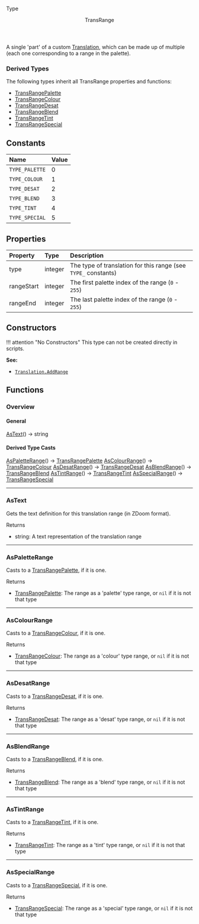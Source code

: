 <subhead>Type</subhead>
<header>TransRange</header>

A single 'part' of a custom <type>[Translation](Translation.md)</type>, which can be made up of multiple (each one corresponding to a range in the palette).

### Derived Types

The following types inherit all <type>TransRange</type> properties and functions:

* <type>[TransRangePalette](TransRangePalette.md)</type>
* <type>[TransRangeColour](TransRangeColour.md)</type>
* <type>[TransRangeDesat](TransRangeDesat.md)</type>
* <type>[TransRangeBlend](TransRangeBlend.md)</type>
* <type>[TransRangeTint](TransRangeTint.md)</type>
* <type>[TransRangeSpecial](TransRangeSpecial.md)</type>

## Constants

| Name | Value |
|:-----|:------|
`TYPE_PALETTE` | 0
`TYPE_COLOUR` | 1
`TYPE_DESAT` | 2
`TYPE_BLEND` | 3
`TYPE_TINT` | 4
`TYPE_SPECIAL` | 5

## Properties

| Property | Type | Description |
|:---------|:-----|:------------|
<prop class="ro">type</prop> | <type>integer</type> | The type of translation for this range (see `TYPE_` constants)
<prop class="rw">rangeStart</prop> | <type>integer</type> | The first palette index of the range (`0` - `255`)
<prop class="rw">rangeEnd</prop> | <type>integer</type> | The last palette index of the range (`0` - `255`)

## Constructors

!!! attention "No Constructors"
    This type can not be created directly in scripts.

**See:**

* <code>[Translation.AddRange](Translation.md#addrange)</code>

## Functions

### Overview

#### General

<fdef>[AsText](#astext)() -> <type>string</type></fdef>

#### Derived Type Casts

<fdef>[AsPaletteRange](#aspaletterange)() -> <type>[TransRangePalette](TransRangePalette.md)</type></fdef>
<fdef>[AsColourRange](#ascolourrange)() -> <type>[TransRangeColour](TransRangeColour.md)</type></fdef>
<fdef>[AsDesatRange](#asdesatrange)() -> <type>[TransRangeDesat](TransRangeDesat.md)</type></fdef>
<fdef>[AsBlendRange](#asblendrange)() -> <type>[TransRangeBlend](TransRangeBlend.md)</type></fdef>
<fdef>[AsTintRange](#astintrange)() -> <type>[TransRangeTint](TransRangeTint.md)</type></fdef>
<fdef>[AsSpecialRange](#asspecialrange)() -> <type>[TransRangeSpecial](TransRangeSpecial.md)</type></fdef>

---
### AsText

Gets the text definition for this translation range (in ZDoom format).

<listhead>Returns</listhead>

* <type>string</type>: A text representation of the translation range

---
### AsPaletteRange

Casts to a <type>[TransRangePalette](TransRangePalette.md)</type>, if it is one.

<listhead>Returns</listhead>

* <type>[TransRangePalette](TransRangePalette.md)</type>: The range as a 'palette' type range, or `nil` if it is not that type

---
### AsColourRange

Casts to a <type>[TransRangeColour](TransRangeColour.md)</type>, if it is one.

<listhead>Returns</listhead>

* <type>[TransRangeColour](TransRangeColour.md)</type>: The range as a 'colour' type range, or `nil` if it is not that type

---
### AsDesatRange

Casts to a <type>[TransRangeDesat](TransRangeDesat.md)</type>, if it is one.

<listhead>Returns</listhead>

* <type>[TransRangeDesat](TransRangeDesat.md)</type>: The range as a 'desat' type range, or `nil` if it is not that type

---
### AsBlendRange

Casts to a <type>[TransRangeBlend](TransRangeBlend.md)</type>, if it is one.

<listhead>Returns</listhead>

* <type>[TransRangeBlend](TransRangeBlend.md)</type>: The range as a 'blend' type range, or `nil` if it is not that type

---
### AsTintRange

Casts to a <type>[TransRangeTint](TransRangeTint.md)</type>, if it is one.

<listhead>Returns</listhead>

* <type>[TransRangeTint](TransRangeTint.md)</type>: The range as a 'tint' type range, or `nil` if it is not that type

---
### AsSpecialRange

Casts to a <type>[TransRangeSpecial](TransRangeSpecial.md)</type>, if it is one.

<listhead>Returns</listhead>

* <type>[TransRangeSpecial](TransRangeSpecial.md)</type>: The range as a 'special' type range, or `nil` if it is not that type
